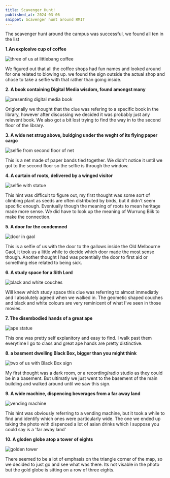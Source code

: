 ```yaml
---
title: Scavenger Hunt!
published_at: 2024-03-06
snippet: Scavenger hunt around RMIT
---
```


The scavenger hunt around the campus was successful, we found all ten in the list

**1.An explosive cup of coffee**

![three of us at littlebang coffee](/w01s1/littlebang.jpeg)

We figured out that all the coffee shops had fun names and looked around for one related to blowing up. we found the sign outside the actual shop and chose to take a selfie with that rather than going inside. 

**2. A book containing Digital Media wisdom, found amongst many**

![presenting digital media book](/w01s1/DMbook.jpeg)

Origionally we thought that the clue was refering to a specific book in the library, however after discussing we decided it was probably just any relevent book. We also got a bit lost trying to find the way in to the second floor of the library.

**3. A wide net strug above, buldging under the weght of its flying paper cargo**

![selfie from second floor of net](/w01s1/papercargo.jpeg)

This is a net made of paper bands tied together. We didn't notice it until we got to the second floor so the selfie is through the window. 

**4. A curtain of roots, delivered by a winged visitor**

![selfie with statue](/w01s1/curtain.jpeg)

This hint was difficult to figure out, my first thought was some sort of climbing plant as seeds are often distributed by birds, but it didn't seem specific enough. Eventually though the meaning of roots to mean heritage made more sense. We did have to look up the meaning of Wurrung Biik to make the connection. 

**5. A door for the condemned**

![door in gaol](/w01s1/condemned.jpeg)

This is a selfie of us with the door to the gallows inside the Old Melbourne Gaol, it took us a little while to decide which door made the most sense though. Another thought I had was potentially the door to first aid or something else related to being sick.

**6. A study space for a Sith Lord**

![black and white couches](/w01s1/sithlord.jpeg)

Will knew which study space this clue was referring to almost immediatly and I absolutely agreed when we walked in. The geometic shaped couches and black and white colours are very reminicent of what I've seen in those movies. 

**7. The disembodied hands of a great ape**

![ape statue](/w01s1/hands.jpeg)

This one was pretty self explanitory and easy to find. I walk past them everytime I go to class and great ape hands are pretty distinctive. 

**8. a basment dwelling Black Box, bigger than you might think**

![two of us with Black Box sign](/w01s1/blackbox.jpeg)

My first thought was a dark room, or a recording/radio studio as they could be in a basement. But ultimatly we just went to the basement of the main building and walked around until we saw this sign. 

**9. A wide machine, dispencing beverages from a far away land**

![vending machine](/w01s1/widemachine.jpeg)

This hint was obviously referring to a vending machine, but it took a while to find and identify which ones were particularly wide. The one we ended up taking the photo with dispenced a lot of asian drinks which I suppose you could say is a 'far away land'

**10. A gloden globe atop a tower of eights**

![golden tower](/w01s1/goldtower.jpeg)

There seemed to be a lot of emphasis on the triangle corner of the map, so we decided to just go and see what was there. Its not visable in the photo but the gold globe is sitting on a row of three eights.
